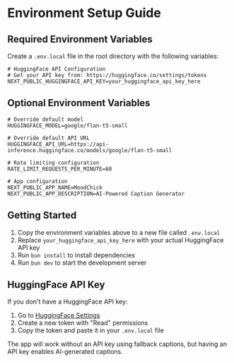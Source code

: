 # Environment Setup Guide

## Required Environment Variables

Create a `.env.local` file in the root directory with the following variables:

```env
# HuggingFace API Configuration
# Get your API key from: https://huggingface.co/settings/tokens
NEXT_PUBLIC_HUGGINGFACE_API_KEY=your_huggingface_api_key_here
```

## Optional Environment Variables

```env
# Override default model
HUGGINGFACE_MODEL=google/flan-t5-small

# Override default API URL
HUGGINGFACE_API_URL=https://api-inference.huggingface.co/models/google/flan-t5-small

# Rate limiting configuration
RATE_LIMIT_REQUESTS_PER_MINUTE=60

# App configuration
NEXT_PUBLIC_APP_NAME=MoodChick
NEXT_PUBLIC_APP_DESCRIPTION=AI-Powered Caption Generator
```

## Getting Started

1. Copy the environment variables above to a new file called `.env.local`
2. Replace `your_huggingface_api_key_here` with your actual HuggingFace API key
3. Run `bun install` to install dependencies
4. Run `bun dev` to start the development server

## HuggingFace API Key

If you don't have a HuggingFace API key:

1. Go to [HuggingFace Settings](https://huggingface.co/settings/tokens)
2. Create a new token with "Read" permissions
3. Copy the token and paste it in your `.env.local` file

The app will work without an API key using fallback captions, but having an API key enables AI-generated captions.
